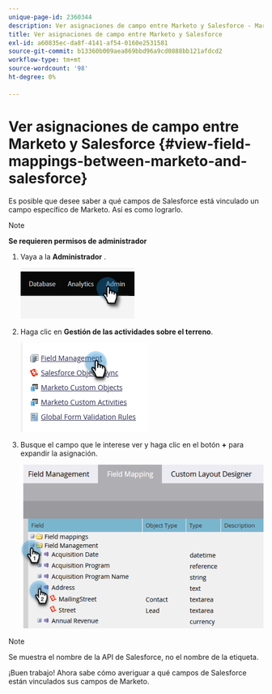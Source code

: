 ```yaml
---
unique-page-id: 2360344
description: Ver asignaciones de campo entre Marketo y Salesforce - Marketo Docs - Documentación del producto
title: Ver asignaciones de campo entre Marketo y Salesforce
exl-id: a60835ec-da8f-4141-af54-0160e2531581
source-git-commit: b13360b009aea869bbd96a9cd0888bb121afdcd2
workflow-type: tm+mt
source-wordcount: '98'
ht-degree: 0%

---
```


# Ver asignaciones de campo entre Marketo y Salesforce {#view-field-mappings-between-marketo-and-salesforce}

Es posible que desee saber a qué campos de Salesforce está vinculado un campo específico de Marketo. Así es como lograrlo.

>[!NOTE]
>
>**Se requieren permisos de administrador**

1. Vaya a la **Administrador** .

   ![](assets/view-field-mappings-between-marketo-and-salesforce-1.png)

1. Haga clic en **Gestión de las actividades sobre el terreno**.

   ![](assets/view-field-mappings-between-marketo-and-salesforce-2.png)

1. Busque el campo que le interese ver y haga clic en el botón **+** para expandir la asignación.

   ![](assets/view-field-mappings-between-marketo-and-salesforce-3.png)

>[!NOTE]
>
>Se muestra el nombre de la API de Salesforce, no el nombre de la etiqueta.

¡Buen trabajo! Ahora sabe cómo averiguar a qué campos de Salesforce están vinculados sus campos de Marketo.
